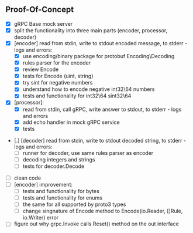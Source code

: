 ## Proof-Of-Concept

- [x] gRPC Base mock server
- [x] split the functionality into three main parts (encoder, processor, decoder)
- [x] [encoder] read from stdin, write to stdout encoded message, to stderr - logs and errors:
    - [x] use encoding/binary package for protobuf Encoding\Decoding
    - [x] rules parser for the encoder
    - [x] review Encode
    - [x] tests for Encode (uint, string)
    - [x] try sint for negative numbers
    - [x] understand how to encode negative int32\64 numbers
    - [x] tests and functionality for int32\64 sint32\64
- [x] [processor]:
    - [x] read from stdin, call gRPC, write answer to stdout, to stderr - logs and errors
    - [x] add echo handler in mock gRPC service
    - [x] tests
- [.] [decoder] read from stdin, write to stdout decoded string, to stderr - logs and errors:
    - [ ] runner for decoder, use same rules parser as encoder
    - [ ] decoding integers and strings
    - [ ] tests for decoder.Decode
- [ ] clean code
- [ ] [encoder] improvement:
    - [ ] tests and functionality for bytes
    - [ ] tests and functionality for enums
    - [ ] the same for all supported by proto3 types
    - [ ] change singnature of Encode method to Encode(io.Reader, []Rule, io.Writer) error
- [ ] figure out why grpc.Invoke calls Reset() method on the out interface